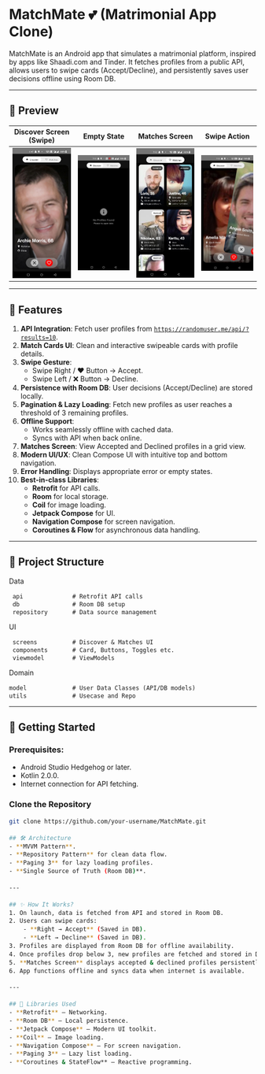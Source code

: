 # MatchMate 💕 (Matrimonial App Clone)

MatchMate is an Android app that simulates a matrimonial platform, inspired by apps like Shaadi.com and Tinder. It fetches profiles from a public API, allows users to swipe cards (Accept/Decline), and persistently saves user decisions offline using Room DB.

---

## 📸 Preview
| Discover Screen (Swipe) | Empty State | Matches Screen | Swipe Action |
|-------------------------|-------------|----------------|--------------|
| ![Discover](Media4.jpeg) | ![Empty State](Media2.jpeg) | ![Matches](Media3.jpeg) | ![Swipe](Media1.jpeg) |

---

## 📝 Features
1. **API Integration**: Fetch user profiles from [`https://randomuser.me/api/?results=10`](https://randomuser.me/api/?results=10).
2. **Match Cards UI**: Clean and interactive swipeable cards with profile details.
3. **Swipe Gesture**: 
    - Swipe Right / ❤️ Button → Accept.
    - Swipe Left / ❌ Button → Decline.
4. **Persistence with Room DB**: User decisions (Accept/Decline) are stored locally.
5. **Pagination & Lazy Loading**: Fetch new profiles as user reaches a threshold of 3 remaining profiles.
6. **Offline Support**: 
    - Works seamlessly offline with cached data.
    - Syncs with API when back online.
7. **Matches Screen**: View Accepted and Declined profiles in a grid view.
8. **Modern UI/UX**: Clean Compose UI with intuitive top and bottom navigation.
9. **Error Handling**: Displays appropriate error or empty states.
10. **Best-in-class Libraries**:
    - **Retrofit** for API calls.
    - **Room** for local storage.
    - **Coil** for image loading.
    - **Jetpack Compose** for UI.
    - **Navigation Compose** for screen navigation.
    - **Coroutines & Flow** for asynchronous data handling.

---

## 📂 Project Structure
Data

     api              # Retrofit API calls
     db               # Room DB setup
     repository       # Data source management

UI

     screens          # Discover & Matches UI
     components       # Card, Buttons, Toggles etc.
     viewmodel        # ViewModels

Domain

    model             # User Data Classes (API/DB models)
    utils             # Usecase and Repo


---

## 🚀 Getting Started
### Prerequisites:
- Android Studio Hedgehog or later.
- Kotlin 2.0.0.
- Internet connection for API fetching.

### Clone the Repository
```bash
git clone https://github.com/your-username/MatchMate.git

## 🛠️ Architecture
- **MVVM Pattern**.
- **Repository Pattern** for clean data flow.
- **Paging 3** for lazy loading profiles.
- **Single Source of Truth (Room DB)**.

---

## ✨ How It Works?
1. On launch, data is fetched from API and stored in Room DB.
2. Users can swipe cards:
    - **Right → Accept** (Saved in DB).
    - **Left → Decline** (Saved in DB).
3. Profiles are displayed from Room DB for offline availability.
4. Once profiles drop below 3, new profiles are fetched and stored in DB.
5. **Matches Screen** displays accepted & declined profiles persistently.
6. App functions offline and syncs data when internet is available.

---

## 📱 Libraries Used
- **Retrofit** — Networking.
- **Room DB** — Local persistence.
- **Jetpack Compose** — Modern UI toolkit.
- **Coil** — Image loading.
- **Navigation Compose** — For screen navigation.
- **Paging 3** — Lazy list loading.
- **Coroutines & StateFlow** — Reactive programming.
